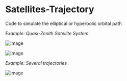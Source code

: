 # Satellites-Trajectory

Code to simulate the elliptical or hyperbolic orbital path


_Example:  Quasi-Zenith Satellite System_


![image](https://user-images.githubusercontent.com/90954106/136444664-25eb781f-a8b5-4a5f-aef7-17a0405ff01a.png)


![image](https://user-images.githubusercontent.com/90954106/136444698-aaa02e3d-052a-4971-a21b-18e6e637270e.png)


_Example:  Several trajectories_

![image](https://user-images.githubusercontent.com/90954106/136445254-68189db3-7b72-45cf-bd83-9f416de52bed.png)

